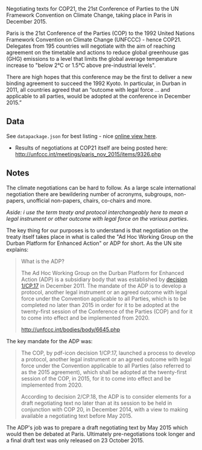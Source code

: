 Negotiating texts for COP21, the 21st Conference of Parties to the UN Framework
Convention on Climate Change, taking place in Paris in December 2015.

Paris is the 21st Conference of the Parties (COP) to the 1992 United Nations
Framework Convention on Climate Change (UNFCCC) - hence COP21. Delegates from
195 countries will negotiate with the aim of reaching agreement on the
timetable and actions to reduce global greenhouse gas (GHG) emissions to a
level that limits the global average temperature increase to "below 2°C or
1.5°C above pre-industrial levels".

There are high hopes that this conference may be the first to deliver a new
binding agreement to succeed the 1992 Kyoto. In particular, in Durban in 2011,
all countries agreed that an “outcome with legal force ... and applicable to
all parties, would be adopted at the conference in December 2015.”

## Data

See `datapackage.json` for best listing - nice [online view here][online].

* Results of negotiations at COP21 itself are being posted here: http://unfccc.int/meetings/paris_nov_2015/items/9326.php

[online]: http://data.okfn.org/tools/view?url=https%3A%2F%2Fgithub.com%2Fokfn%2Fcop21#data

## Notes

The climate negotiations can be hard to follow. As a large scale international
negotiation there are bewildering number of acronyms, subgroups, non-papers,
unofficial non-papers, chairs, co-chairs and more.

*Aside: i use the term treaty and protocol interchangeably here to mean a legal
instrument or other outcome with legal force on the various parties*.

The key thing for our purposes is to understand is that negotiation on the
treaty itself takes place in what is called the "Ad Hoc Working Group on the
Durban Platform for Enhanced Action" or ADP for short. As the UN site explains:

> What is the ADP?
>
> The Ad Hoc Working Group on the Durban Platform for Enhanced Action (ADP) is
> a subsidiary body that was established by [decision
> 1/CP.17](http://unfccc.int/resource/docs/2011/cop17/eng/09a01.pdf#page=2) in
> December 2011. The mandate of the ADP is to develop a protocol, another legal
> instrument or an agreed outcome with legal force under the Convention
> applicable to all Parties, which is to be completed no later than 2015 in
> order for it to be adopted at the twenty-first session of the Conference of
> the Parties (COP) and for it to come into effect and be implemented from
> 2020.
>
> http://unfccc.int/bodies/body/6645.php

The key mandate for the ADP was:

> The COP, by pdf-icon decision 1/CP.17, launched a process to develop a
> protocol, another legal instrument or an agreed outcome with legal force
> under the Convention applicable to all Parties (also referred to as the 2015
> agreement), which shall be adopted at the twenty-first session of the COP, in
> 2015, for it to come into effect and be implemented from 2020.
> 
> According to decision 2/CP.18, the ADP is to consider elements for a draft
> negotiating text no later than at its session to be held in conjunction with
> COP 20, in December 2014, with a view to making available a negotiating text
> before May 2015. 

The ADP's job was to prepare a draft negotiating text by May 2015 which would
then be debated at Paris. Ultimately pre-negotiations took longer and a final
draft text was only released on 23 October 2015.


